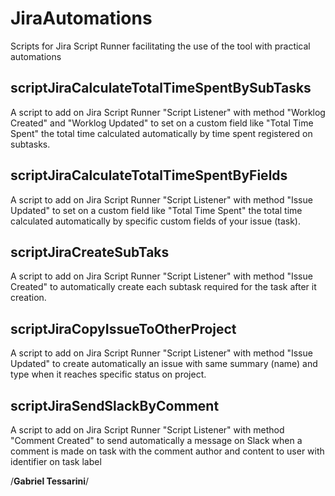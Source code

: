 # JiraAutomations
Scripts for Jira Script Runner facilitating the use of the tool with practical automations

## scriptJiraCalculateTotalTimeSpentBySubTasks
A script to add on Jira Script Runner "Script Listener" with method "Worklog Created" and "Worklog Updated" to set on a custom field like "Total Time Spent" the total time calculated automatically by time spent registered on subtasks.

## scriptJiraCalculateTotalTimeSpentByFields
A script to add on Jira Script Runner "Script Listener" with method "Issue Updated" to set on a custom field like "Total Time Spent" the total time calculated automatically  by specific custom fields of your issue (task).

## scriptJiraCreateSubTaks
A script to add on Jira Script Runner "Script Listener" with method "Issue Created" to automatically create each subtask required for the task after it creation.

## scriptJiraCopyIssueToOtherProject
A script to add on Jira Script Runner "Script Listener" with method "Issue Updated" to create automatically an issue with same summary (name) and type when it reaches specific status on project.

## scriptJiraSendSlackByComment
A script to add on Jira Script Runner "Script Listener" with method "Comment Created" to send automatically a message on Slack when a comment is made on task with the comment author and content to user with identifier on task label 


/**Gabriel Tessarini**/

